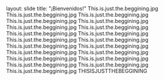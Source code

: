 layout: slide
title: "¡Bienvenidos!"
This.is.just.the.beggining.jpg 
This.is.just.the.beggining.jpg This.is.just.the.beggining.jpg 
This.is.just.the.beggining.jpg This.is.just.the.beggining.jpg This.is.just.the.beggining.jpg 
This.is.just.the.beggining.jpg This.is.just.the.beggining.jpg This.is.just.the.beggining.jpg This.is.just.the.beggining.jpg 
This.is.just.the.beggining.jpg This.is.just.the.beggining.jpg This.is.just.the.beggining.jpg This.is.just.the.beggining.jpg This.is.just.the.beggining.jpg 
This.is.just.the.beggining.jpg This.is.just.the.beggining.jpg This.is.just.the.beggining.jpg This.is.just.the.beggining.jpg This.is.just.the.beggining.jpg THISISJUSTTHEBEGGINING
